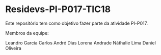 # Residevs-PI-P017-TIC18
Este repositório tem como objetivo fazer parte da atividade PI-P017.

Membros da equipe:

Leandro Garcia
Carlos André Dias
Lorena Andrade
Náthalie Lima
Daniel Oliveira
